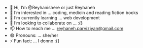 - 👋 Hi, I’m @Reyhanishere or just Reyhaneh 
- 👀 I’m interested in ... coding, medicin and reading fiction books
- 🌱 I’m currently learning ... web development
- 💞️ I’m looking to collaborate on ... :{}
- 📫 How to reach me ... reyhaneh.parviziyan@gmail.com
- 😄 Pronouns: ... she/her
- ⚡ Fun fact: ... I donno :{}

<!---
Reyhanishere/Reyhanishere is a ✨ special ✨ repository because its `README.md` (this file) appears on your GitHub profile.
You can click the Preview link to take a look at your changes.
--->
